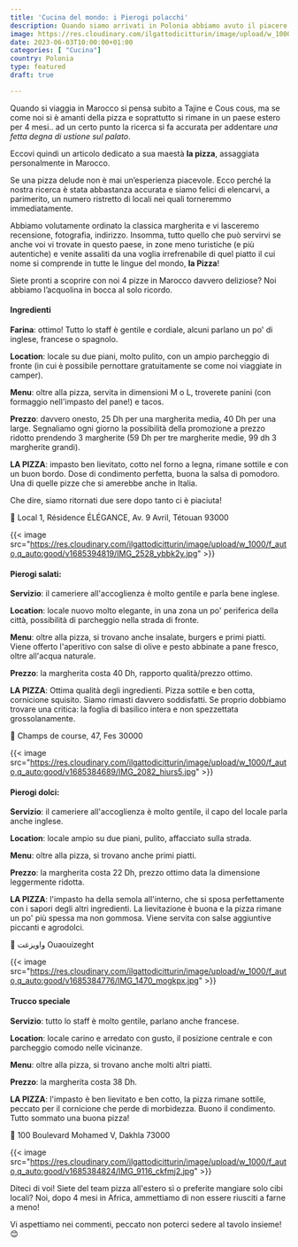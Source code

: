 ```yaml
---
title: 'Cucina del mondo: i Pierogi polacchi'
description: Quando siamo arrivati in Polonia abbiamo avuto il piacere di assaggiare i pierogi, tipici ravioli, nella versione salata.. e dolce! Siediti, abbiamo aggiunto un posto a tavola!
image: https://res.cloudinary.com/ilgattodicitturin/image/upload/w_1000/f_auto,q_auto:good/v1685384737/IMG_2577_lxtqoc.jpg
date: 2023-06-03T10:00:00+01:00
categories: [ "Cucina"]
country: Polonia
type: featured
draft: true

---
```


Quando si viaggia in Marocco si pensa subito a Tajine e Cous cous, ma se come noi si è amanti della pizza e soprattutto si rimane in un paese estero per 4 mesi.. 
ad un certo punto la ricerca si fa accurata per addentare _una fetta degna di ustione sul palato_.

Eccovi quindi un articolo dedicato a sua maestà **la pizza**, assaggiata personalmente in Marocco.

Se una pizza delude non è mai un’esperienza piacevole. Ecco perché la nostra ricerca è stata abbastanza
accurata e siamo felici di elencarvi, a parimerito, un numero ristretto di locali nei quali torneremmo immediatamente. 

Abbiamo volutamente ordinato la classica margherita e vi lasceremo recensione, fotografia, indirizzo. Insomma, tutto quello che può servirvi se anche voi vi trovate in questo paese, in zone meno turistiche (e più autentiche) e venite assaliti da una voglia irrefrenabile di quel piatto il cui nome si comprende in tutte le lingue del mondo, **la Pizza**! 

Siete pronti a scoprire con noi 4 pizze in Marocco davvero deliziose? Noi abbiamo l’acquolina in bocca al solo ricordo.

#### Ingredienti 

**Farina**: ottimo! Tutto lo staff è gentile e cordiale, alcuni parlano un po' di inglese, francese o spagnolo. 

**Location**: locale su due piani, molto pulito, con un ampio parcheggio di fronte (in cui è possibile pernottare gratuitamente se come noi viaggiate in camper). 

**Menu**: oltre alla pizza, servita in dimensioni M o L, troverete panini (con formaggio nell'impasto del pane!) e tacos.

**Prezzo**: davvero onesto, 25 Dh per una margherita media, 40 Dh per una large. Segnaliamo ogni giorno la possibilità della promozione a prezzo ridotto prendendo 3 margherite (59 Dh per tre margherite medie, 99 dh 3 margherite grandi).

**LA PIZZA**: impasto ben lievitato, cotto nel forno a legna, rimane sottile e con un buon bordo. Dose di condimento perfetta, buona la salsa di pomodoro. Una di quelle pizze che si amerebbe anche in Italia.

Che dire, siamo ritornati due sere dopo tanto ci è piaciuta!

📍 Local 1, Résidence ÉLÉGANCE, Av. 9 Avril, Tétouan 93000

{{< image src="https://res.cloudinary.com/ilgattodicitturin/image/upload/w_1000/f_auto,q_auto:good/v1685394819/IMG_2528_ybbk2y.jpg" >}}


#### Pierogi salati: 

**Servizio**: il cameriere all'accoglienza è molto gentile e parla bene inglese.  

**Location**: locale nuovo molto elegante, in una zona un po' periferica della città, possibilità di parcheggio nella strada di fronte.

**Menu**: oltre alla pizza, si trovano anche insalate, burgers e primi piatti. Viene offerto l'aperitivo con salse di olive e pesto abbinate a pane fresco, oltre all'acqua naturale.

**Prezzo**: la margherita costa 40 Dh, rapporto qualità/prezzo ottimo. 

**LA PIZZA**: Ottima qualità degli ingredienti. Pizza sottile e ben cotta, cornicione squisito. Siamo rimasti davvero soddisfatti. Se proprio dobbiamo trovare una critica: la foglia di basilico intera e non spezzettata grossolanamente.

📍 Champs de course, 47, Fes 30000

{{< image src="https://res.cloudinary.com/ilgattodicitturin/image/upload/w_1000/f_auto,q_auto:good/v1685384689/IMG_2082_hiurs5.jpg" >}}


#### Pierogi dolci: 

**Servizio**: il cameriere all'accoglienza è molto gentile, il capo del locale parla anche inglese.  

**Location**: locale ampio su due piani, pulito, affacciato sulla strada.

**Menu**: oltre alla pizza, si trovano anche primi piatti. 

**Prezzo**: la margherita costa 22 Dh, prezzo ottimo data la dimensione leggermente ridotta.

**LA PIZZA**: l'impasto ha della semola all'interno, che si sposa perfettamente con i sapori degli altri ingredienti. La lievitazione è buona e la pizza rimane un po' più spessa ma non gommosa. Viene servita con salse aggiuntive piccanti e agrodolci. 

📍 واويزغت Ouaouizeght

{{< image src="https://res.cloudinary.com/ilgattodicitturin/image/upload/w_1000/f_auto,q_auto:good/v1685384776/IMG_1470_mogkpx.jpg" >}}


#### Trucco speciale

**Servizio**: tutto lo staff è molto gentile, parlano anche francese.  

**Location**: locale carino e arredato con gusto, il posizione centrale e con parcheggio comodo nelle vicinanze.

**Menu**: oltre alla pizza, si trovano anche molti altri piatti. 

**Prezzo**: la margherita costa 38 Dh.

**LA PIZZA**: l'impasto è ben lievitato e ben cotto, la pizza rimane sottile, peccato per il cornicione che perde di morbidezza. Buono il condimento. Tutto sommato una buona pizza!

📍 100 Boulevard Mohamed V, Dakhla 73000

{{< image src="https://res.cloudinary.com/ilgattodicitturin/image/upload/w_1000/f_auto,q_auto:good/v1685384824/IMG_9116_ckfmj2.jpg" >}}



Diteci di voi! Siete del team pizza all'estero sì o preferite mangiare solo cibi locali? 
Noi, dopo 4 mesi in Africa, ammettiamo di non essere riusciti a farne a meno! 


Vi aspettiamo nei commenti, peccato non poterci sedere al tavolo insieme! 😊